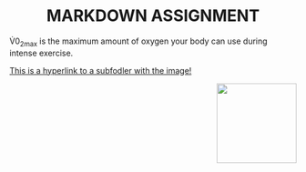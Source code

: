 <!DOCUMENT html>
<html>
<body>

<h1 align="center">MARKDOWN ASSIGNMENT</h1>
<p> V&#775;0<sub>2max</sub> is the maximum amount of oxygen your body can use during intense exercise. </p>
<a href="subfolder.md/image.md">This is a hyperlink to a subfodler with the image!</a>
<p align="right">
<img src="https://img.freepik.com/free-vector/cute-girl-hacker-operating-laptop-cartoon-vector-icon-illustration-people-technology-isolated-flat_138676-9487.jpg" width="140" height="140">
</p>

</body>
</html>


